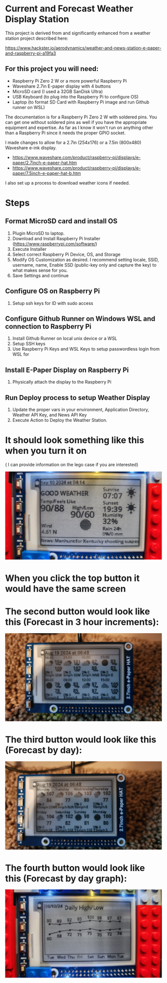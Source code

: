 # Current and Forecast Weather Display Station
This project is derived from and significantly enhanced from a weather station project described here:

https://www.hackster.io/aerodynamics/weather-and-news-station-e-paper-and-raspberry-pi-a19fa3

## For this project you will need:
- Raspberry Pi Zero 2 W or a more powerful Raspberry Pi
- Waveshare 2.7in E-paper display with 4 buttons
- MicroSD card (I used a 32GB SanDisk Ultra)
- USB Keyboard (to plug into the Raspberry Pi to configure OS)
- Laptop (to format SD Card with Raspberry Pi image and run Github runner on WSL)

The documentation is for a Raspberry Pi Zero 2 W with soldered pins. You can get one without soldered pins as well if you have the appropriate equipment and expertise. 
As far as I know it won't run on anything other than a Raspberry Pi since it needs the proper GPIO socket.

I made changes to allow for a 2.7in (254x176) or a 7.5in (800x480) Waveshare e-ink display.

- https://www.waveshare.com/product/raspberry-pi/displays/e-paper/2.7inch-e-paper-hat.htm
- https://www.waveshare.com/product/raspberry-pi/displays/e-paper/7.5inch-e-paper-hat-b.htm

I also set up a process to download weather icons if needed.

# Steps
## Format MicroSD card and install OS
1. Plugin MicroSD to laptop. 
2. Download and Install Raspberry Pi Installer (https://www.raspberrypi.com/software/)
3. Execute Installer
4. Select correct Raspberry Pi Device, OS, and Storage
5. Modify OS Customization as desired. I recommend setting locale, SSID, username, name, Enable SSD (public-key only and capture the key) to what makes sense for you.
6. Save Settings and continue
## Configure OS on Raspberry Pi
1. Setup ssh keys for ID with sudo access
## Configure Github Runner on Windows WSL and connection to Raspberry Pi
1. Install Github Runner on local unix device or a WSL
2. Setup SSH keys
3. Use Raspberry Pi Keys and WSL Keys to setup passwordless login from WSL for 
## Install E-Paper Display on Raspberry Pi
1. Physically attach the display to the Raspberry Pi
## Run Deploy process to setup Weather Display
1. Update the proper vars in your environment, Application Directory, Weather API Key, and News API Key
2. Execute Action to Deploy the Weather Station.

# It should look something like this when you turn it on 
( I can provide information on the lego case if you are interested)

![alt text](pics/20240910_161604.jpg)

# When you click the top button it would have the same screen

# The second button would look like this (Forecast in 3 hour increments):
![alt text](pics/20240819_185850.jpg)
# The third button would look like this (Forecast by day):
![alt text](pics/20240819_185902.jpg)
# The fourth button would look like this (Forecast by day graph):
![alt text](pics/20240910_161931.jpg)
